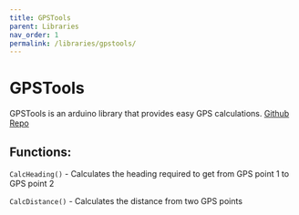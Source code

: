 ```yaml
---
title: GPSTools
parent: Libraries
nav_order: 1
permalink: /libraries/gpstools/
---
```


# GPSTools

GPSTools is an arduino library that provides easy GPS calculations. [Github Repo](https://github.com/Open-Source-Autonomous-Boat/GPSTools)

## Functions:

`CalcHeading()` - Calculates the heading required to get from GPS point 1 to GPS point 2

`CalcDistance()` - Calculates the distance from two GPS points
